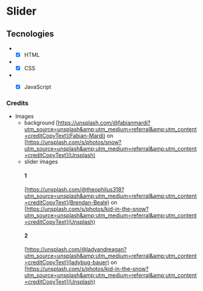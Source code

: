 # Slider

## Tecnologies
* - [x] HTML
* - [x] CSS
* - [x] JavaScript


### Credits
- Images
  - background
    [https://unsplash.com/@fabianmardi?utm_source=unsplash&amp;utm_medium=referral&amp;utm_content=creditCopyText](Fabian-Mardi)
    on
    [https://unsplash.com/s/photos/snow?utm_source=unsplash&amp;utm_medium=referral&amp;utm_content=creditCopyText](Unsplash)
  - slider images
    #### 1
    [https://unsplash.com/@theophilus318?utm_source=unsplash&amp;utm_medium=referral&amp;utm_content=creditCopyText](Brendan-Beale)
    on
    [https://unsplash.com/s/photos/kid-in-the-snow?utm_source=unsplash&amp;utm_medium=referral&amp;utm_content=creditCopyText](Unsplash)
    #### 2
    [https://unsplash.com/@ladyandreagan?utm_source=unsplash&amp;utm_medium=referral&amp;utm_content=creditCopyText](ladybug-bauer)
    on
    [https://unsplash.com/s/photos/kid-in-the-snow?utm_source=unsplash&amp;utm_medium=referral&amp;utm_content=creditCopyText](Unsplash)